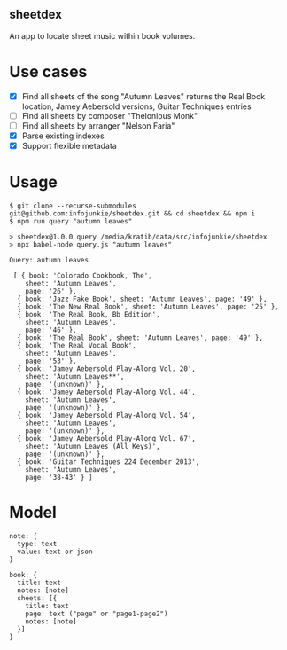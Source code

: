 sheetdex
--------

An app to locate sheet music within book volumes.

# Use cases
- [x] Find all sheets of the song "Autumn Leaves" returns the Real Book location, Jamey Aebersold versions, Guitar Techniques entries
- [ ] Find all sheets by composer "Thelonious Monk"
- [ ] Find all sheets by arranger "Nelson Faria"
- [x] Parse existing indexes
- [x] Support flexible metadata

# Usage
```
$ git clone --recurse-submodules git@github.com:infojunkie/sheetdex.git && cd sheetdex && npm i
$ npm run query "autumn leaves"

> sheetdex@1.0.0 query /media/kratib/data/src/infojunkie/sheetdex
> npx babel-node query.js "autumn leaves"

Query: autumn leaves

 [ { book: 'Colorado Cookbook, The',
    sheet: 'Autumn Leaves',
    page: '26' },
  { book: 'Jazz Fake Book', sheet: 'Autumn Leaves', page: '49' },
  { book: 'The New Real Book', sheet: 'Autumn Leaves', page: '25' },
  { book: 'The Real Book, Bb Edition',
    sheet: 'Autumn Leaves',
    page: '46' },
  { book: 'The Real Book', sheet: 'Autumn Leaves', page: '49' },
  { book: 'The Real Vocal Book',
    sheet: 'Autumn Leaves',
    page: '53' },
  { book: 'Jamey Aebersold Play-Along Vol. 20',
    sheet: 'Autumn Leaves**',
    page: '(unknown)' },
  { book: 'Jamey Aebersold Play-Along Vol. 44',
    sheet: 'Autumn Leaves',
    page: '(unknown)' },
  { book: 'Jamey Aebersold Play-Along Vol. 54',
    sheet: 'Autumn Leaves',
    page: '(unknown)' },
  { book: 'Jamey Aebersold Play-Along Vol. 67',
    sheet: 'Autumn Leaves (All Keys)',
    page: '(unknown)' },
  { book: 'Guitar Techniques 224 December 2013',
    sheet: 'Autumn Leaves',
    page: '38-43' } ]
```

# Model

```
note: {
  type: text
  value: text or json
}

book: {
  title: text
  notes: [note]
  sheets: [{
    title: text
    page: text ("page" or "page1-page2")
    notes: [note]
  }]
}
```
